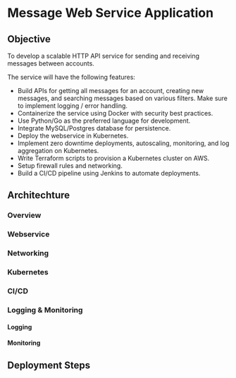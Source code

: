 # Message Web Service Application

## Objective

To develop a scalable HTTP API service for sending and receiving messages between accounts. 

The service will have the following features:

- Build APIs for getting all messages for an account, creating new messages, and searching messages based on various filters. Make sure to implement logging / error handling.
- Containerize the service using Docker with security best practices.
- Use Python/Go as the preferred language for development.
- Integrate MySQL/Postgres database for persistence.
- Deploy the webservice in Kubernetes.
- Implement zero downtime deployments, autoscaling, monitoring, and log aggregation on Kubernetes.
- Write Terraform scripts to provision a Kubernetes cluster on AWS.
- Setup firewall rules and networking.
- Build a CI/CD pipeline using Jenkins to automate deployments.

## Architechture



### Overview

### Webservice


### Networking

### Kubernetes

### CI/CD

### Logging & Monitoring

#### Logging

#### Monitoring

## Deployment Steps

